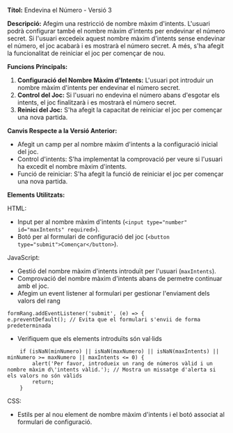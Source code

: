 **Títol:** Endevina el Número - Versió 3

**Descripció:**
Afegim una restricció de nombre màxim d'intents. L'usuari podrà configurar també el nombre màxim d'intents per endevinar el número secret. 
Si l'usuari excedeix aquest nombre màxim d'intents sense endevinar el número, el joc acabarà i es mostrarà el número secret. 
A més, s'ha afegit la funcionalitat de reiniciar el joc per començar de nou.

**Funcions Principals:**

1. **Configuració del Nombre Màxim d'Intents:** L'usuari pot introduir un nombre màxim d'intents per endevinar el número secret.
2. **Control del Joc:** Si l'usuari no endevina el número abans d'esgotar els intents, el joc finalitzarà i es mostrarà el número secret.
3. **Reinici del Joc:** S'ha afegit la capacitat de reiniciar el joc per començar una nova partida.

**Canvis Respecte a la Versió Anterior:**

- Afegit un camp per al nombre màxim d'intents a la configuració inicial del joc.
- Control d'intents: S'ha implementat la comprovació per veure si l'usuari ha excedit el nombre màxim d'intents.
- Funció de reiniciar: S'ha afegit la funció de reiniciar el joc per començar una nova partida.

**Elements Utilitzats:**

HTML:
- Input per al nombre màxim d'intents (`<input type="number" id="maxIntents" required>`).
- Botó per al formulari de configuració del joc (`<button type="submit">Començar</button>`).

JavaScript:
- Gestió del nombre màxim d'intents introduït per l'usuari (`maxIntents`).
- Comprovació del nombre màxim d'intents abans de permetre continuar amb el joc.
- Afegim un event listener al formulari per gestionar l'enviament dels valors del rang

````
formRang.addEventListener('submit', (e) => {
e.preventDefault(); // Evita que el formulari s'envii de forma predeterminada
````

- Verifiquem que els elements introduïts són val·lids
````
    if (isNaN(minNumero) || isNaN(maxNumero) || isNaN(maxIntents) || minNumero >= maxNumero || maxIntents <= 0) {
        alert('Per favor, introdueix un rang de números vàlid i un nombre màxim d\'intents vàlid.'); // Mostra un missatge d'alerta si els valors no són vàlids
        return;
    }
 ````

CSS:
- Estils per al nou element de nombre màxim d'intents i el botó associat al formulari de configuració.